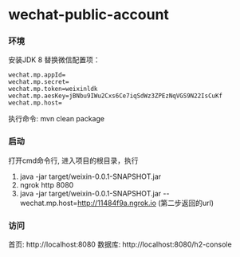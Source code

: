 # wechat-public-account

### 环境
安装JDK 8
替换微信配置项：

	wechat.mp.appId=
	wechat.mp.secret=
	wechat.mp.token=weixinldk
	wechat.mp.aesKey=jBNbu9IWu2Cxs6Ce7iqSdWz3ZPEzNqVGS9N22IsCuKf
	wechat.mp.host=
	
执行命令: mvn clean package

### 启动
打开cmd命令行, 进入项目的根目录，执行
1. java -jar target/weixin-0.0.1-SNAPSHOT.jar
2. ngrok http 8080
3. java -jar target/weixin-0.0.1-SNAPSHOT.jar --wechat.mp.host=http://11484f9a.ngrok.io (第二步返回的url)

### 访问
首页: http://localhost:8080
数据库: http://localhost:8080/h2-console